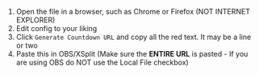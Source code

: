 1. Open the file in a browser, such as Chrome or Firefox (NOT INTERNET EXPLORER)
2. Edit config to your liking
3. Click `Generate Countdown URL` and copy all the red text. It may be a line or two
4. Paste this in OBS/XSplit (Make sure the **ENTIRE URL** is pasted - If you are using OBS do NOT use the Local File checkbox)